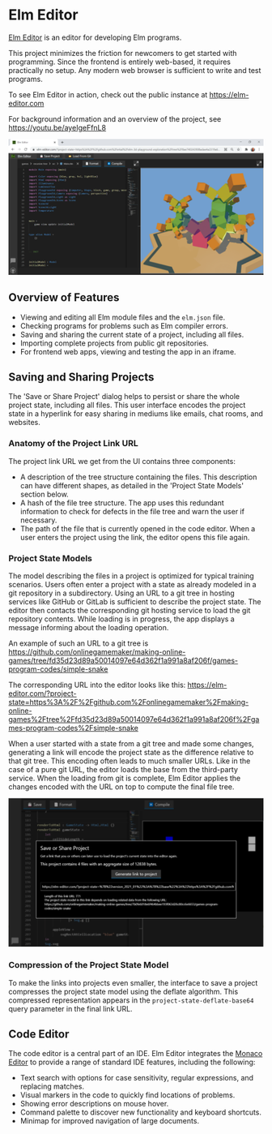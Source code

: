 # Elm Editor

[Elm Editor](https://github.com/elm-fullstack/elm-fullstack/tree/main/implement/example-apps/elm-editor) is an editor for developing Elm programs.

This project minimizes the friction for newcomers to get started with programming.
Since the frontend is entirely web-based, it requires practically no setup. Any modern web browser is sufficient to write and test programs.

To see Elm Editor in action, check out the public instance at https://elm-editor.com

For background information and an overview of the project, see https://youtu.be/ayeIgeFfnL8

![running an app in Elm Editor](./../../../guide/image/2021-03-17-elm-editor-user-interface.png)

## Overview of Features

+ Viewing and editing all Elm module files and the `elm.json` file.
+ Checking programs for problems such as Elm compiler errors.
+ Saving and sharing the current state of a project, including all files.
+ Importing complete projects from public git repositories.
+ For frontend web apps, viewing and testing the app in an iframe.


## Saving and Sharing Projects

The 'Save or Share Project' dialog helps to persist or share the whole project state, including all files. This user interface encodes the project state in a hyperlink for easy sharing in mediums like emails, chat rooms, and websites.

### Anatomy of the Project Link URL

The project link URL we get from the UI contains three components:

+ A description of the tree structure containing the files. This description can have different shapes, as detailed in the 'Project State Models' section below.
+ A hash of the file tree structure. The app uses this redundant information to check for defects in the file tree and warn the user if necessary.
+ The path of the file that is currently opened in the code editor. When a user enters the project using the link, the editor opens this file again.

### Project State Models

The model describing the files in a project is optimized for typical training scenarios. Users often enter a project with a state as already modeled in a git repository in a subdirectory. Using an URL to a git tree in hosting services like GitHub or GitLab is sufficient to describe the project state. The editor then contacts the corresponding git hosting service to load the git repository contents. While loading is in progress, the app displays a message informing about the loading operation.

An example of such an URL to a git tree is https://github.com/onlinegamemaker/making-online-games/tree/fd35d23d89a50014097e64d362f1a991a8af206f/games-program-codes/simple-snake

The corresponding URL into the editor looks like this:
https://elm-editor.com/?project-state=https%3A%2F%2Fgithub.com%2Fonlinegamemaker%2Fmaking-online-games%2Ftree%2Ffd35d23d89a50014097e64d362f1a991a8af206f%2Fgames-program-codes%2Fsimple-snake

When a user started with a state from a git tree and made some changes, generating a link will encode the project state as the difference relative to that git tree. This encoding often leads to much smaller URLs. Like in the case of a pure git URL, the editor loads the base from the third-party service. When the loading from git is complete, Elm Editor applies the changes encoded with the URL on top to compute the final file tree.

![Saving a project state based on difference to git tree](./../../../guide/image/2021-01-16-elm-editor-save-project-diff-based.png)

### Compression of the Project State Model

To make the links into projects even smaller, the interface to save a project compresses the project state model using the deflate algorithm. This compressed representation appears in the `project-state-deflate-base64` query parameter in the final link URL.


## Code Editor

The code editor is a central part of an IDE. Elm Editor integrates the [Monaco Editor](https://microsoft.github.io/monaco-editor/) to provide a range of standard IDE features, including the following:

+ Text search with options for case sensitivity, regular expressions, and replacing matches.
+ Visual markers in the code to quickly find locations of problems.
+ Showing error descriptions on mouse hover.
+ Command palette to discover new functionality and keyboard shortcuts.
+ Minimap for improved navigation of large documents.
